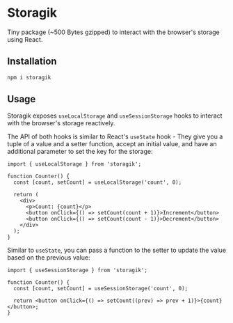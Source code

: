 # Storagik

Tiny package (~500 Bytes gzipped) to interact with the browser's storage using React.

## Installation

```bash
npm i storagik
```

## Usage

Storagik exposes `useLocalStorage` and `useSessionStorage` hooks to interact with the browser's storage reactively.

The API of both hooks is similar to React's `useState` hook - They give you a tuple of a value and a setter function,
accept an initial value, and have an additional parameter to set the key for the storage:

```tsx
import { useLocalStorage } from 'storagik';

function Counter() {
  const [count, setCount] = useLocalStorage('count', 0);

  return (
    <div>
      <p>Count: {count}</p>
      <button onClick={() => setCount(count + 1)}>Increment</button>
      <button onClick={() => setCount(count - 1)}>Decrement</button>
    </div>
  );
}
```

Similar to `useState`, you can pass a function to the setter to update the value based on the previous value:

```tsx
import { useSessionStorage } from 'storagik';

function Counter() {
  const [count, setCount] = useSessionStorage('count', 0);

  return <button onClick={() => setCount((prev) => prev + 1)}>{count}</button>;
}
```
